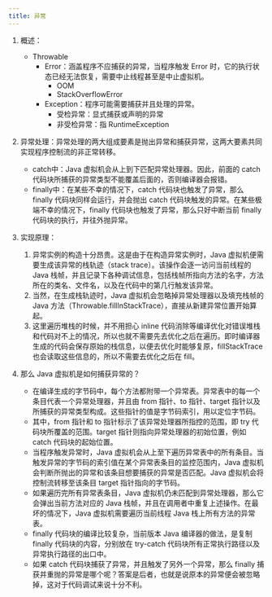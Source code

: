 ```yaml
---
title: 异常
---
```



1. 概述：
    - Throwable
        - Error：涵盖程序不应捕获的异常，当程序触发 Error 时，它的执行状态已经无法恢复，需要中止线程甚至是中止虚拟机。
            - OOM
            - StackOverflowError
        - Exception：程序可能需要捕获并且处理的异常。
            - 受检异常：显式捕获或声明的异常
            - 非受检异常：指 RuntimeException
2. 异常处理：异常处理的两大组成要素是抛出异常和捕获异常，这两大要素共同实现程序控制流的非正常转移。
    - catch中：Java 虚拟机会从上到下匹配异常处理器。因此，前面的 catch 代码块所捕获的异常类型不能覆盖后面的，否则编译器会报错。
    - finally中：在某些不幸的情况下，catch 代码块也触发了异常，那么 finally 代码块同样会运行，并会抛出 catch 代码块触发的异常。在某些极端不幸的情况下，finally 代码块也触发了异常，那么只好中断当前 finally 代码块的执行，并往外抛异常。

3. 实现原理：
    1. 异常实例的构造十分昂贵。这是由于在构造异常实例时，Java 虚拟机便需要生成该异常的栈轨迹（stack trace）。该操作会逐一访问当前线程的 Java 栈帧，并且记录下各种调试信息，包括栈帧所指向方法的名字，方法所在的类名、文件名，以及在代码中的第几行触发该异常。
    2. 当然，在生成栈轨迹时，Java 虚拟机会忽略掉异常处理器以及填充栈帧的 Java 方法（Throwable.fillInStackTrace），直接从新建异常位置开始算起。
    3. 这里遍历堆栈的时候，并不用担心 inline 代码消除等编译优化对错误堆栈和代码对不上的情况，所以也就不需要先去优化之后在遍历。即时编译器生成的代码会保存原始的栈信息，以便去优化时能够复原，fillStackTrace 也会读取这些信息的，所以不需要去优化之后在 fill。
4. 那么 Java 虚拟机是如何捕获异常的？
    - 在编译生成的字节码中，每个方法都附带一个异常表。异常表中的每一个条目代表一个异常处理器，并且由 from 指针、to 指针、target 指针以及所捕获的异常类型构成。这些指针的值是字节码索引，用以定位字节码。
    - 其中，from 指针和 to 指针标示了该异常处理器所指控的范围，即 try 代码块所覆盖的范围。target 指针则指向异常处理器的初始位置，例如 catch 代码块的起始位置。
    - 当程序触发异常时，Java 虚拟机会从上至下遍历异常表中的所有条目。当触发异常的字节码的索引值在某个异常表条目的监控范围内，Java 虚拟机会判断所抛出的异常和该条目想要捕获的异常是否匹配。Java 虚拟机会将控制流转移至该条目 target 指针指向的字节码。
    - 如果遍历完所有异常表条目，Java 虚拟机仍未匹配到异常处理器，那么它会弹出当前方法对应的 Java 栈帧，并且在调用者中重复上述操作。在最坏的情况下，Java 虚拟机需要遍历当前线程 Java 栈上所有方法的异常表。
    - finally 代码块的编译比较复杂，当前版本 Java 编译器的做法，是复制 finally 代码块的内容，分别放在 try-catch 代码块所有正常执行路径以及异常执行路径的出口中。
    - 如果 catch 代码块捕获了异常，并且触发了另外一个异常，那么 finally 捕获并重抛的异常是哪个呢？答案是后者，也就是说原本的异常便会被忽略掉，这对于代码调试来说十分不利。


        
